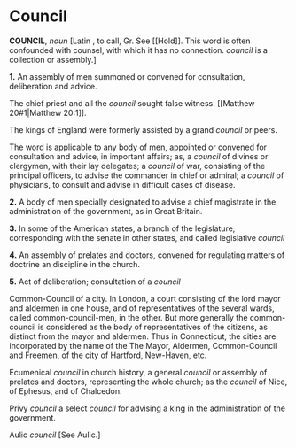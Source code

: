 # Council

**COUNCIL**, _noun_ \[Latin , to call, Gr. See [[Hold]]. This word is often confounded with counsel, with which it has no connection. _council_ is a collection or assembly.\]

**1.** An assembly of men summoned or convened for consultation, deliberation and advice.

The chief priest and all the _council_ sought false witness. [[Matthew 20#1|Matthew 20:1]].

The kings of England were formerly assisted by a grand _council_ or peers.

The word is applicable to any body of men, appointed or convened for consultation and advice, in important affairs; as, a _council_ of divines or clergymen, with their lay delegates; a _council_ of war, consisting of the principal officers, to advise the commander in chief or admiral; a _council_ of physicians, to consult and advise in difficult cases of disease.

**2.** A body of men specially designated to advise a chief magistrate in the administration of the government, as in Great Britain.

**3.** In some of the American states, a branch of the legislature, corresponding with the senate in other states, and called legislative _council_

**4.** An assembly of prelates and doctors, convened for regulating matters of doctrine an discipline in the church.

**5.** Act of deliberation; consultation of a _council_

Common-Council of a city. In London, a court consisting of the lord mayor and aldermen in one house, and of representatives of the several wards, called common-council-men, in the other. But more generally the common-council is considered as the body of representatives of the citizens, as distinct from the mayor and aldermen. Thus in Connecticut, the cities are incorporated by the name of the The Mayor, Aldermen, Common-Council and Freemen, of the city of Hartford, New-Haven, etc.

Ecumenical _council_ in church history, a general _council_ or assembly of prelates and doctors, representing the whole church; as the _council_ of Nice, of Ephesus, and of Chalcedon.

Privy _council_ a select _council_ for advising a king in the administration of the government.

Aulic _council_ \[See Aulic.\]
